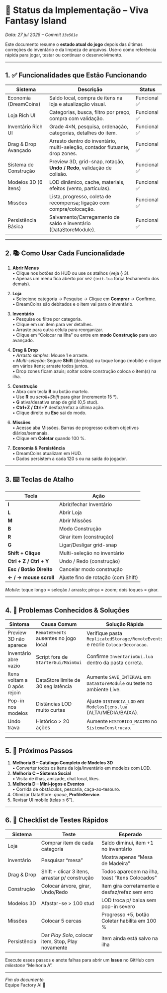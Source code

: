 # 📑 Status da Implementação – Viva Fantasy Island  
_Data: 27 jul 2025 – Commit `33e561e`_

Este documento resume o **estado atual do jogo** depois das últimas correções do inventário e da limpeza de arquivos. Use-o como referência rápida para jogar, testar ou continuar o desenvolvimento.

---

## 1. ✅ Funcionalidades que Estão Funcionando

| Sistema | Descrição | Status |
|---------|-----------|--------|
| Economia (DreamCoins) | Saldo local, compra de itens na loja e atualização visual. | Funcional ✅ |
| Loja Rich UI | Categorias, busca, filtro por preço, compra com validação. | Funcional ✅ |
| Inventário Rich UI | Grade 4×N, pesquisa, ordenação, categorias, detalhes do item. | Funcional ✅ |
| Drag & Drop Avançado | Arrasto dentro do inventário, multi-seleção, contador flutuante, drop zones. | Funcional ✅ |
| Sistema de Construção | Preview 3D, grid-snap, rotação, **Undo / Redo**, validação de colisão. | Funcional ✅ |
| Modelos 3D (6 itens) | LOD dinâmico, cache, materiais, efeitos (vento, partículas). | Funcional ✅ |
| Missões | Lista, progresso, coleta de recompensa; ligação com compra/colocação. | Funcional ✅ |
| Persistência Básica | Salvamento/Carregamento de saldo e inventário (DataStoreModule). | Funcional ✅ |

---

## 2. 📚 Como Usar Cada Funcionalidade

1. **Abrir Menus**  
   • Clique nos botões do HUD ou use os atalhos (veja § 3).  
   • Apenas um menu fica aberto por vez (`init.lua` força fechamento dos demais).

2. **Loja**  
   • Selecione categoria → Pesquise → Clique em **Comprar** → Confirme.  
   • DreamCoins são debitados e o item vai para o inventário.

3. **Inventário**  
   • Pesquise ou filtre por categoria.  
   • Clique em um item para ver detalhes.  
   • Arraste para outra célula para reorganizar.  
   • Clique em “Colocar na Ilha” ou entre em **modo Construção** para uso avançado.

4. **Drag & Drop**  
   • _Arrasto simples_: Mouse 1 e arraste.  
   • _Multi-seleção_: Segure **Shift** (desktop) ou toque longo (mobile) e clique em vários itens; arraste todos juntos.  
   • Drop zones ficam azuis; soltar sobre construção coloca o item(s) na ilha.

5. **Construção**  
   • Abra com tecla **B** ou botão martelo.  
   • Use **R** ou _scroll+Shift_ para girar (incremento 15 °).  
   • **G** ativa/desativa snap de grid (0,5 stud).  
   • **Ctrl+Z / Ctrl+Y** desfaz/refaz a última ação.  
   • Clique direito ou **Esc** sai do modo.

6. **Missões**  
   • Acesse aba Missões. Barras de progresso exibem objetivos diários/semanais.  
   • Clique em **Coletar** quando 100 %.

7. **Economia & Persistência**  
   • DreamCoins atualizam em HUD.  
   • Dados persistem a cada 120 s ou na saída do jogador.

---

## 3. ⌨️ Teclas de Atalho

| Tecla | Ação |
|-------|------|
| **I** | Abrir/fechar Inventário |
| **L** | Abrir Loja |
| **M** | Abrir Missões |
| **B** | Modo Construção |
| **R** | Girar item (construção) |
| **G** | Ligar/Desligar grid-snap |
| **Shift + Clique** | Multi-seleção no inventário |
| **Ctrl + Z / Ctrl + Y** | Undo / Redo (construção) |
| **Esc / Botão Direito** | Cancelar modo construção |
| **← / → mouse scroll** | Ajuste fino de rotação (com Shift) |

_Mobile_: toque longo = seleção / arrasto; pinça = zoom; dois toques = girar.

---

## 4. 🐞 Problemas Conhecidos & Soluções

| Sintoma | Causa Comum | Solução Rápida |
|---------|-------------|----------------|
| Preview 3D não aparece | `RemoteEvents` ausentes no jogo local | Verifique pasta `ReplicatedStorage/RemoteEvents` e recrie `ColocarDecoracao`. |
| Inventário abre vazio | Script fora de `StarterGui/MainGui` | Confirme `InventarioGui.lua` dentro da pasta correta. |
| Itens voltam a 0 após rejoin | DataStore limite de 30 seg latência | Aumente `SAVE_INTERVAL` em `DataStoreModule` ou teste no ambiente Live. |
| Pop-in nos modelos | Distâncias LOD muito curtas | Ajuste `DISTANCIA_LOD` em `ModelosItens.lua` (ALTA/MÉDIA/BAIXA). |
| Undo trava | Histórico > 20 ações | Aumente `HISTORICO_MAXIMO` no `SistemaConstrucao`. |

---

## 5. 🚀 Próximos Passos

1. **Melhoria B – Catálogo Completo de Modelos 3D**  
   • Converter todos os itens da loja/inventário em modelos com LOD.  
2. **Melhoria C – Sistema Social**  
   • Visita de ilhas, amizade, chat local, likes.  
3. **Melhoria D – Mini-jogos e Eventos**  
   • Corrida de obstáculos, pescaria, caça-ao-tesouro.  
4. Otimizar DataStore: _queue_, **ProfileService**.  
5. Revisar UI mobile (telas ≤ 6ʺ).

---

## 6. 🧪 Checklist de Testes Rápidos

| Sistema | Teste | Esperado |
|---------|-------|----------|
| Loja | Comprar item de cada categoria | Saldo diminui, item +1 no inventário |
| Inventário | Pesquisar “mesa” | Mostra apenas “Mesa de Madeira” |
| Drag & Drop | Shift + clicar 3 itens, arrastar p/ construção | Todos aparecem na ilha, toast “Itens Colocados” |
| Construção | Colocar árvore, girar, Undo/Redo | Item gira corretamente e desfaz/refaz sem erro |
| Modelos 3D | Afastar-se > 100 stud | LOD troca p/ baixa sem pop-in severo |
| Missões | Colocar 5 cercas | Progresso +5, botão Coletar habilita em 100 % |
| Persistência | Dar _Play Solo_, colocar item, Stop, Play novamente | Item ainda está salvo na ilha |

Execute esses passos e anote falhas para abrir um **Issue** no GitHub com _milestone_ “Melhoria A”.

---

_Fim do documento_  
Equipe Factory AI 🤖
